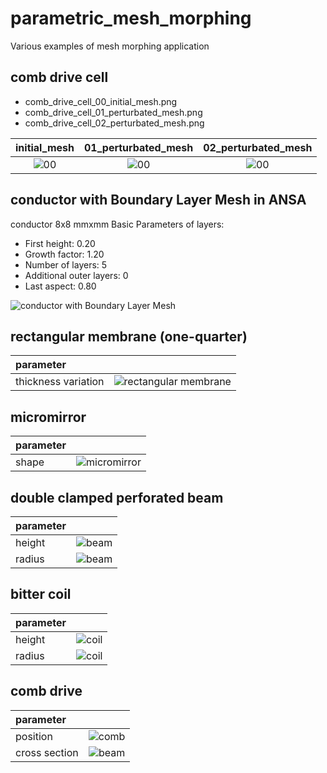 # parametric_mesh_morphing
Various examples of mesh morphing application

## comb drive cell
* comb_drive_cell_00_initial_mesh.png
* comb_drive_cell_01_perturbated_mesh.png
* comb_drive_cell_02_perturbated_mesh.png

| initial_mesh | 01_perturbated_mesh | 02_perturbated_mesh |
|:------------:|:-------------------:|:-------------------:|
| ![00](https://github.com/Kolchuzhin/FEM_benchmarks/blob/main/parametric_mesh_morphing/comb_drive_cell_00_initial_mesh.png) | ![00](https://github.com/Kolchuzhin/FEM_benchmarks/blob/main/parametric_mesh_morphing/comb_drive_cell_01_perturbated_mesh.png) | ![00](https://github.com/Kolchuzhin/FEM_benchmarks/blob/main/parametric_mesh_morphing/comb_drive_cell_02_perturbated_mesh.png) |

## conductor with Boundary Layer Mesh in ANSA
conductor 8x8 mmxmm
Basic Parameters of layers:
* First height: 0.20
* Growth factor: 1.20
* Number of layers: 5
* Additional outer layers: 0
* Last aspect: 0.80


![conductor with Boundary Layer Mesh](https://github.com/Kolchuzhin/FEM_benchmarks/blob/main/parametric_mesh_morphing/conductor_with_Boundary_Layer_Mesh.png)

## rectangular membrane (one-quarter)

| parameter                              |                    |
|:---------------------------------------|:------------------:|
| thickness variation                    |  ![rectangular membrane](https://github.com/Kolchuzhin/FEM_benchmarks/blob/main/parametric_mesh_morphing/memb.GIF)  | 


## micromirror
| parameter                              |                    |
|:---------------------------------------|:------------------:|
| shape                                  | ![micromirror](https://github.com/Kolchuzhin/FEM_benchmarks/blob/main/parametric_mesh_morphing/micromirror_shape.gif)  | 


## double clamped perforated beam
| parameter          |                    |
|:-------------------|:------------------:|
| height             | ![beam](https://github.com/Kolchuzhin/FEM_benchmarks/blob/main/parametric_mesh_morphing/double-clamped_perforated_beam_radius_of_%20holes.gif)  | 
| radius             | ![beam](https://github.com/Kolchuzhin/FEM_benchmarks/blob/main/parametric_mesh_morphing/double-clamped_perforated_beam_shape_of_%20holes.gif)   | 


## bitter coil
| parameter                              |                    |
|:---------------------------------------|:------------------:|
| height                                 | ![coil](https://github.com/Kolchuzhin/FEM_benchmarks/blob/main/parametric_mesh_morphing/Bitter_coil_height.gif)  | 
| radius                                 | ![coil](https://github.com/Kolchuzhin/FEM_benchmarks/blob/main/parametric_mesh_morphing/Bitter_coil_radius.gif)  | 

## comb drive
| parameter                              |                    |
|:---------------------------------------|:------------------:|
| position                               | ![comb](https://github.com/Kolchuzhin/FEM_benchmarks/blob/main/parametric_mesh_morphing/comb_cell_position.gif)   | 
| cross section                          | ![beam](https://github.com/Kolchuzhin/FEM_benchmarks/blob/main/parametric_mesh_morphing/beam_cross_section.gif)   | 
